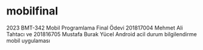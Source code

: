 # mobilfinal
2023 BMT-342 Mobil Programlama Final Ödevi 201817004 Mehmet Ali Tahtacı ve 201816705 Mustafa Burak Yücel
Android acil durum bilgilendirme mobil uygulaması

